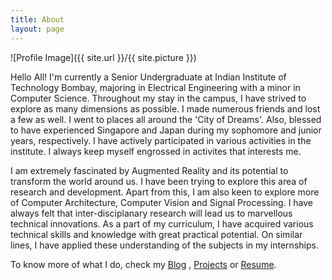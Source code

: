 ```yaml
---
title: About
layout: page
---
```

![Profile Image]({{ site.url }}/{{ site.picture }})

<p>Hello All! I'm currently a Senior Undergraduate at Indian Institute of Technology Bombay, majoring in Electrical Engineering with a minor in Computer Science. Throughout my stay in the campus, I have strived to explore as many dimensions as possible. I made numerous friends and lost a few as well. I went to places all around the 'City of Dreams'. Also, blessed to have experienced Singapore and Japan during my sophomore and junior years, respectively. I have actively participated in various activities in the institute. I always keep myself engrossed in activites that interests me.</p>

<p>I am extremely fascinated by Augmented Reality and its potential to transform the world around us. I have been trying to explore this area of research and development. Apart from this, I am also keen to explore more of Computer Architecture, Computer Vision and Signal Processing. I have always felt that inter-disciplanary research will lead us to marvellous technical innovations. As a part of my curriculum, I have acquired various technical skills and knowledge with great practical potential. On similar lines, I have applied these understanding of the subjects in my internships.</p>

<p>To know more of what I do, check my <a href="{{ site.url }}/blog">Blog</a> , <a href="{{ site.url }}/projects">Projects</a> or <a href="{{ site.url }}/CV_Kumar_Ashutosh.pdf">Resume</a>.</p>

<!-- <h2>Skills</h2>

<ul class="skill-list">
	<li>HTML - Jade - Haml - Erb</li>
	<li>Responsive (Mobile First)</li>
	<li>CSS (Stylus, Sass, Less)</li>
	<li>Css Frameworks (Bootstrap, Foundation)</li>
	<li>Javascript (Design Patterns, Testes)</li>
	<li>NodeJS</li>
	<li>AngularJS - ReactJS</li>
	<li>Grunt - Gulp - Yeoman</li>
	<li>Git</li>
	<li>PHP</li>
	<li>Python</li>
	<li>MySQL - MongoDB</li>
	<li>Scrum and Kanban</li>
	<li>TDD e Continuous Integration</li>
</ul>

<h2>Projects</h2>

<ul>
	<li><a href="https://github.com/">Lorem Lorem</a></li>
	<li><a href="https://github.com/">Ipsum Dolor</a></li>
	<li><a href="https://github.com/">Dolor Lorem</a></li>
</ul> -->
